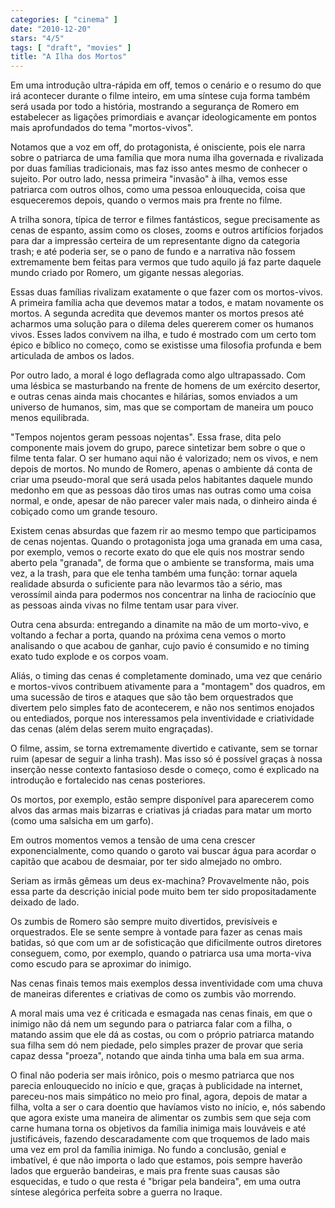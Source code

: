 ```yaml
---
categories: [ "cinema" ]
date: "2010-12-20"
stars: "4/5"
tags: [ "draft", "movies" ]
title: "A Ilha dos Mortos"
---
```

Em uma introdução ultra-rápida em off, temos o cenário e o resumo do
que irá acontecer durante o filme inteiro, em uma síntese cuja forma
também será usada por todo a história, mostrando a segurança de Romero
em estabelecer as ligações primordiais e avançar ideologicamente em
pontos mais aprofundados do tema "mortos-vivos".

Notamos que a voz em off, do protagonista, é onisciente, pois ele
narra sobre o patriarca de uma família que mora numa ilha governada e
rivalizada por duas famílias tradicionais, mas faz isso antes mesmo de
conhecer o sujeito. Por outro lado, nessa primeira "invasão" à ilha,
vemos esse patriarca com outros olhos, como uma pessoa enlouquecida,
coisa que esqueceremos depois, quando o vermos mais pra frente no filme.

A trilha sonora, típica de terror e filmes fantásticos, segue
precisamente as cenas de espanto, assim como os closes, zooms e outros
artifícios forjados para dar a impressão certeira de um representante
digno da categoria trash; e até poderia ser, se o pano de fundo e
a narrativa não fossem extremamente bem feitas para vermos que tudo
aquilo já faz parte daquele mundo criado por Romero, um gigante nessas
alegorias.

Essas duas famílias rivalizam exatamente o que fazer com os
mortos-vivos. A primeira família acha que devemos matar a todos,
e matam novamente os mortos. A segunda acredita que devemos manter os
mortos presos até acharmos uma solução para o dilema deles quererem
comer os humanos vivos. Esses lados convivem na ilha, e tudo é mostrado
com um certo tom épico e bíblico no começo, como se existisse uma
filosofia profunda e bem articulada de ambos os lados.

Por outro lado, a moral é logo deflagrada como algo ultrapassado. Com
uma lésbica se masturbando na frente de homens de um exército desertor,
e outras cenas ainda mais chocantes e hilárias, somos enviados a um
universo de humanos, sim, mas que se comportam de maneira um pouco menos
equilibrada.

"Tempos nojentos geram pessoas nojentas". Essa frase, dita pelo componente
mais jovem do grupo, parece sintetizar bem sobre o que o filme tenta
falar. O ser humano aqui não é valorizado; nem os vivos, e nem depois
de mortos. No mundo de Romero, apenas o ambiente dá conta de criar uma
pseudo-moral que será usada pelos habitantes daquele mundo medonho em
que as pessoas dão tiros umas nas outras como uma coisa normal, e onde,
apesar de não parecer valer mais nada, o dinheiro ainda é cobiçado
como um grande tesouro.

Existem cenas absurdas que fazem rir ao mesmo tempo que participamos
de cenas nojentas. Quando o protagonista joga uma granada em uma casa,
por exemplo, vemos o recorte exato do que ele quis nos mostrar sendo
aberto pela "granada", de forma que o ambiente se transforma, mais uma
vez, a la trash, para que ele tenha também uma função: tornar aquela
realidade absurda o suficiente para não levarmos tão a sério, mas
verossímil ainda para podermos nos concentrar na linha de raciocínio
que as pessoas ainda vivas no filme tentam usar para viver.

Outra cena absurda: entregando a dinamite na mão de um morto-vivo,
e voltando a fechar a porta, quando na próxima cena vemos o morto
analisando o que acabou de ganhar, cujo pavio é consumido e no timing
exato tudo explode e os corpos voam.

Aliás, o timing das cenas é completamente dominado, uma vez que cenário
e mortos-vivos contribuem ativamente para a "montagem" dos quadros,
em uma sucessão de tiros e ataques que são tão bem orquestrados que
divertem pelo simples fato de acontecerem, e não nos sentimos enojados
ou entediados, porque nos interessamos pela inventividade e criatividade
das cenas (além delas serem muito engraçadas).

O filme, assim, se torna extremamente divertido e cativante, sem se
tornar ruim (apesar de seguir a linha trash). Mas isso só é possível
graças à nossa inserção nesse contexto fantasioso desde o começo,
como é explicado na introdução e fortalecido nas cenas posteriores.

Os mortos, por exemplo, estão sempre disponível para aparecerem como
alvos das armas mais bizarras e criativas já criadas para matar um morto
(como uma salsicha em um garfo).

Em outros momentos vemos a tensão de uma cena crescer exponencialmente,
como quando o garoto vai buscar água para acordar o capitão que acabou
de desmaiar, por ter sido almejado no ombro.

Seriam as irmãs gêmeas um deus ex-machina? Provavelmente não, pois
essa parte da descrição inicial pode muito bem ter sido propositadamente
deixado de lado.

Os zumbis de Romero são sempre muito divertidos, previsíveis e
orquestrados. Ele se sente sempre à vontade para fazer as cenas mais
batidas, só que com um ar de sofisticação que dificilmente outros
diretores conseguem, como, por exemplo, quando o patriarca usa uma
morta-viva como escudo para se aproximar do inimigo.

Nas cenas finais temos mais exemplos dessa inventividade com uma chuva
de maneiras diferentes e criativas de como os zumbis vão morrendo.

A moral mais uma vez é criticada e esmagada nas cenas finais, em que
o inimigo não dá nem um segundo para o patriarca falar com a filha, o
matando assim que ele dá as costas, ou com o próprio patriarca matando
sua filha sem dó nem piedade, pelo simples prazer de provar que seria
capaz dessa "proeza", notando que ainda tinha uma bala em sua arma.

O final não poderia ser mais irônico, pois o mesmo patriarca que nos
parecia enlouquecido no início e que, graças à publicidade na internet,
pareceu-nos mais simpático no meio pro final, agora, depois de matar
a filha, volta a ser o cara doentio que havíamos visto no início,
e, nós sabendo que agora existe uma maneira de alimentar os zumbis
sem que seja com carne humana torna os objetivos da família inimiga
mais louváveis e até justificáveis, fazendo descaradamente com que
troquemos de lado mais uma vez em prol da família inimiga. No fundo a
conclusão, genial e imbatível, é que não importa o lado que estamos,
pois sempre haverão lados que erguerão bandeiras, e mais pra frente
suas causas são esquecidas, e tudo o que resta é "brigar pela bandeira",
em uma outra síntese alegórica perfeita sobre a guerra no Iraque.
